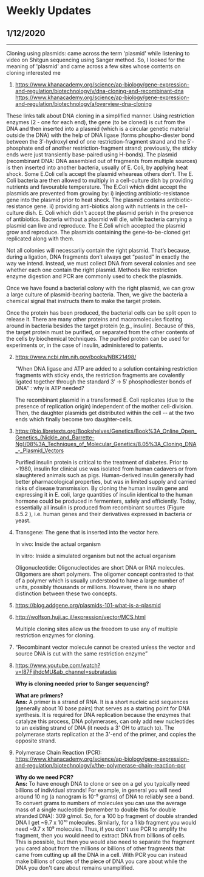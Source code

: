 # Weekly Updates

## 1/12/2020
---------
Cloning using plasmids: came across the term 'plasmid' while listening to video on Shitgun sequencing using Sanger method. So, I looked for the meaning of 'plasmid' and came across a few sites whose contents on cloning interested me

1. https://www.khanacademy.org/science/ap-biology/gene-expression-and-regulation/biotechnology/v/dna-cloning-and-recombinant-dna
   https://www.khanacademy.org/science/ap-biology/gene-expression-and-regulation/biotechnology/a/overview-dna-cloning

These links talk about DNA cloning in a simplified manner. Using restriction enzymes (2 - one for each end), the gene (to be cloned) is cut from the DNA and then inserted into a plasmid (which is a circular genetic material outside the DNA) with the help of DNA ligase (forms phospho-diester bond between the 3′-hydroxyl end of one restriction-fragment strand and the 5′-phosphate end of another restriction-fragment strand; previously, the sticky ends were just transiently base-paired using H-bonds). The plasmid (recombinant DNA: DNA assembled out of fragments from multiple sources) is then inserted into another bacteria, usually of E. Coli, by applying heat shock. Some E.Coli cells accept the plasmid wheareas others don't. The E. Coli bacteria are then allowed to multiply in a cell-culture dish by providing nutrients and favourable temperature. The E.Coli which didnt accept the plasmids are prevented from growing by: i) injecting antibiotic-resistance gene into the plasmid prior to heat shock. The plasmid contains antibiotic-resistance gene. ii) providing anti-biotics along with nutrients in the cell-culture dish. E. Coli which didn't accept the plasmid perish in the presence of antibiotics. Bacteria without a plasmid will die, while bacteria carrying a plasmid can live and reproduce. The E.Coli which accepted the plasmid grow and reproduce. The plasmids containing the gene-to-be-cloned get replicated along with them. 

Not all colonies will necessarily contain the right plasmid. That’s because, during a ligation, DNA fragments don’t always get “pasted” in exactly the way we intend. Instead, we must collect DNA from several colonies and see whether each one contain the right plasmid. Methods like restriction enzyme digestion and PCR are commonly used to check the plasmids.

Once we have found a bacterial colony with the right plasmid, we can grow a large culture of plasmid-bearing bacteria. Then, we give the bacteria a chemical signal that instructs them to make the target protein.

Once the protein has been produced, the bacterial cells can be split open to release it. There are many other proteins and macromolecules floating around in bacteria besides the target protein (e.g., insulin). Because of this, the target protein must be purified, or separated from the other contents of the cells by biochemical techniques. The purified protein can be used for experiments or, in the case of insulin, administered to patients.

2. https://www.ncbi.nlm.nih.gov/books/NBK21498/

   "When DNA ligase and ATP are added to a solution containing restriction fragments with sticky ends, the restriction fragments are covalently ligated together through the standard 3′ → 5′ phosphodiester bonds of DNA" : why is ATP needed?
   
   The recombinant plasmid in a transformed E. Coli replicates (due to the presence of replication origin) independent of the mother cell-division. Then, the daughter plasmids get distributed within the cell -- at the two ends which finally become two daughter-cells.
   
3. https://bio.libretexts.org/Bookshelves/Genetics/Book%3A_Online_Open_Genetics_(Nickle_and_Barrette-Ng)/08%3A_Techniques_of_Molecular_Genetics/8.05%3A_Cloning_DNA_-_Plasmid_Vectors

   Purified insulin protein is critical to the treatment of diabetes. Prior to ~1980, insulin for clinical use was isolated from human cadavers or from slaughtered animals such as pigs. Human-derived insulin generally had better pharmacological properties, but was in limited supply and carried risks of disease transmission. By cloning the human insulin gene and expressing it in E. coli, large quantities of insulin identical to the human hormone could be produced in fermenters, safely and efficiently. Today, essentially all insulin is produced from recombinant sources (Figure   8.5.2 ), i.e. human genes and their derivatives expressed in bacteria or yeast.
 4. Transgene: The gene that is inserted into the vector here.

    In vivo: Inside the actual organism

    In vitro: Inside a simulated organism but not the actual organism
    
    Oligonucleotide: Oligonucleotides are short DNA or RNA molecules. Oligomers are short polymers. The oligomer concept contrasted to that of a polymer which is usually             understood to have a large number of units, possibly thousands or millions. However, there is no sharp distinction between these two concepts.
    
 5. https://blog.addgene.org/plasmids-101-what-is-a-plasmid
 6. http://wolfson.huji.ac.il/expression/vector/MCS.html

    Multiple cloning sites allow us the freedom to use any of multiple restriction enzymes for cloning.
    
 7. “Recombinant vector molecule cannot be created unless the vector and source DNA is cut with the same restriction enzyme”
 8. https://www.youtube.com/watch?v=I87FjjhdcMU&ab_channel=subratadas
    
    **Why is cloning needed prior to Sanger sequencing?**
    
    **What are primers?**  
    **Ans:** A primer is a strand of RNA. It is a short nucleic acid sequences (generally about 10 base pairs) that serves as a starting point for DNA synthesis. It is required for DNA                    replication because the enzymes that catalyze this process, DNA polymerases, can only add new nucleotides to an existing strand of DNA (it needs a 3' OH to attach to).          The polymerase starts replication at the 3'-end of the primer, and copies the opposite strand.
   
 9. Polymerase Chain Reaction (PCR): https://www.khanacademy.org/science/ap-biology/gene-expression-and-regulation/biotechnology/v/the-polymerase-chain-reaction-pcr
    
    **Why do we need PCR?**  
    **Ans:** To have enough DNA to clone or see on a gel you typically need billions of individual strands! For example, in general you will need around 10 ng (a     nanogram is              10⁻⁹ grams) of DNA to reliably see a band.
         To convert grams to numbers of molecules you can use the average mass of a single nucleotide (remember to double this for double stranded DNA):
         309 g/mol.
         So, for a 100 bp fragment of double stranded DNA I get ~9.7 x 10¹⁰ molecules. Similarly, for a 1 kb fragment you would need ~9.7 x 10⁹ molecules.
         Thus, if you don't use PCR to amplify the fragment, then you would need to extract DNA from billions of cells. This is possible, but then you would also need to                  separate the fragment you cared about from the millions or billions of other fragments that came from cutting up all the DNA in a cell.
         With PCR you can instead make billions of copies of the piece of DNA you care about while the DNA you don't care about remains unamplified.
